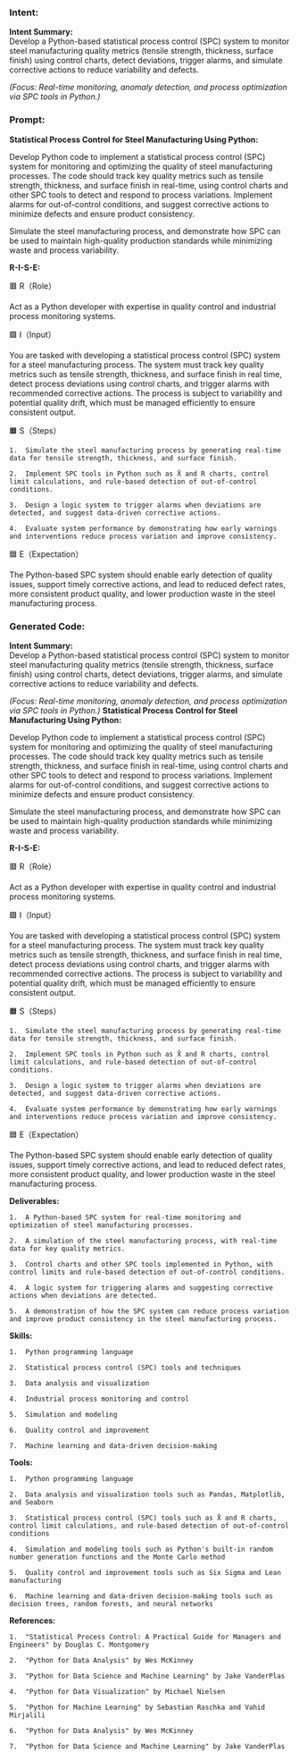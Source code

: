 ### Intent:
**Intent Summary:**  
Develop a Python-based statistical process control (SPC) system to monitor steel manufacturing quality metrics (tensile strength, thickness, surface finish) using control charts, detect deviations, trigger alarms, and simulate corrective actions to reduce variability and defects.  

*(Focus: Real-time monitoring, anomaly detection, and process optimization via SPC tools in Python.)*

### Prompt:
**Statistical Process Control for Steel Manufacturing Using Python:**

Develop Python code to implement a statistical process control (SPC) system for monitoring and optimizing the quality of steel manufacturing processes. The code should track key quality metrics such as tensile strength, thickness, and surface finish in real-time, using control charts and other SPC tools to detect and respond to process variations. Implement alarms for out-of-control conditions, and suggest corrective actions to minimize defects and ensure product consistency.

Simulate the steel manufacturing process, and demonstrate how SPC can be used to maintain high-quality production standards while minimizing waste and process variability.

**R-I-S-E:**

🟥 R（Role）

Act as a Python developer with expertise in quality control and industrial process monitoring systems.

🟩 I（Input）

You are tasked with developing a statistical process control (SPC) system for a steel manufacturing process. The system must track key quality metrics such as tensile strength, thickness, and surface finish in real time, detect process deviations using control charts, and trigger alarms with recommended corrective actions. The process is subject to variability and potential quality drift, which must be managed efficiently to ensure consistent output.

🟧 S（Steps）

	1.	Simulate the steel manufacturing process by generating real-time data for tensile strength, thickness, and surface finish.
 
	2.	Implement SPC tools in Python such as X̄ and R charts, control limit calculations, and rule-based detection of out-of-control conditions.
 
	3.	Design a logic system to trigger alarms when deviations are detected, and suggest data-driven corrective actions.
 
	4.	Evaluate system performance by demonstrating how early warnings and interventions reduce process variation and improve consistency.

🟦 E（Expectation）

The Python-based SPC system should enable early detection of quality issues, support timely corrective actions, and lead to reduced defect rates, more consistent product quality, and lower production waste in the steel manufacturing process.

### Generated Code:
**Intent Summary:**  
Develop a Python-based statistical process control (SPC) system to monitor steel manufacturing quality metrics (tensile strength, thickness, surface finish) using control charts, detect deviations, trigger alarms, and simulate corrective actions to reduce variability and defects.  

*(Focus: Real-time monitoring, anomaly detection, and process optimization via SPC tools in Python.)*
**Statistical Process Control for Steel Manufacturing Using Python:**

Develop Python code to implement a statistical process control (SPC) system for monitoring and optimizing the quality of steel manufacturing processes. The code should track key quality metrics such as tensile strength, thickness, and surface finish in real-time, using control charts and other SPC tools to detect and respond to process variations. Implement alarms for out-of-control conditions, and suggest corrective actions to minimize defects and ensure product consistency.

Simulate the steel manufacturing process, and demonstrate how SPC can be used to maintain high-quality production standards while minimizing waste and process variability.

**R-I-S-E:**

🟥 R（Role）

Act as a Python developer with expertise in quality control and industrial process monitoring systems.

🟩 I（Input）

You are tasked with developing a statistical process control (SPC) system for a steel manufacturing process. The system must track key quality metrics such as tensile strength, thickness, and surface finish in real time, detect process deviations using control charts, and trigger alarms with recommended corrective actions. The process is subject to variability and potential quality drift, which must be managed efficiently to ensure consistent output.

🟧 S（Steps）

	1.	Simulate the steel manufacturing process by generating real-time data for tensile strength, thickness, and surface finish.
 
	2.	Implement SPC tools in Python such as X̄ and R charts, control limit calculations, and rule-based detection of out-of-control conditions.
 
	3.	Design a logic system to trigger alarms when deviations are detected, and suggest data-driven corrective actions.
 
	4.	Evaluate system performance by demonstrating how early warnings and interventions reduce process variation and improve consistency.

🟦 E（Expectation）

The Python-based SPC system should enable early detection of quality issues, support timely corrective actions, and lead to reduced defect rates, more consistent product quality, and lower production waste in the steel manufacturing process.

**Deliverables:**

	1.	A Python-based SPC system for real-time monitoring and optimization of steel manufacturing processes.
 
	2.	A simulation of the steel manufacturing process, with real-time data for key quality metrics.
 
	3.	Control charts and other SPC tools implemented in Python, with control limits and rule-based detection of out-of-control conditions.
 
	4.	A logic system for triggering alarms and suggesting corrective actions when deviations are detected.
 
	5.	A demonstration of how the SPC system can reduce process variation and improve product consistency in the steel manufacturing process.

**Skills:**

	1.	Python programming language
 
	2.	Statistical process control (SPC) tools and techniques
 
	3.	Data analysis and visualization
 
	4.	Industrial process monitoring and control
 
	5.	Simulation and modeling
 
	6.	Quality control and improvement
 
	7.	Machine learning and data-driven decision-making

**Tools:**

	1.	Python programming language
 
	2.	Data analysis and visualization tools such as Pandas, Matplotlib, and Seaborn
 
	3.	Statistical process control (SPC) tools such as X̄ and R charts, control limit calculations, and rule-based detection of out-of-control conditions
 
	4.	Simulation and modeling tools such as Python's built-in random number generation functions and the Monte Carlo method
 
	5.	Quality control and improvement tools such as Six Sigma and Lean manufacturing
 
	6.	Machine learning and data-driven decision-making tools such as decision trees, random forests, and neural networks

**References:**

	1.	"Statistical Process Control: A Practical Guide for Managers and Engineers" by Douglas C. Montgomery
 
	2.	"Python for Data Analysis" by Wes McKinney
 
	3.	"Python for Data Science and Machine Learning" by Jake VanderPlas
 
	4.	"Python for Data Visualization" by Michael Nielsen
 
	5.	"Python for Machine Learning" by Sebastian Raschka and Vahid Mirjalili
 
	6.	"Python for Data Analysis" by Wes McKinney
 
	7.	"Python for Data Science and Machine Learning" by Jake VanderPlas
